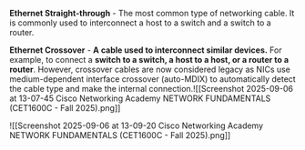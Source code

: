 
**Ethernet Straight-through** - The most common type of networking cable. It is commonly used to interconnect a host to a switch and a switch to a router.

**Ethernet Crossover** - **A cable used to interconnect similar devices.** For example, to connect a **switch to a switch, a host to a host, or a router to a router**. However, crossover cables are now considered legacy as NICs use medium-dependent interface crossover (auto-MDIX) to automatically detect the cable type and make the internal connection.![[Screenshot 2025-09-06 at 13-07-45 Cisco Networking Academy NETWORK FUNDAMENTALS (CET1600C - Fall 2025).png]]

![[Screenshot 2025-09-06 at 13-09-20 Cisco Networking Academy NETWORK FUNDAMENTALS (CET1600C - Fall 2025).png]]